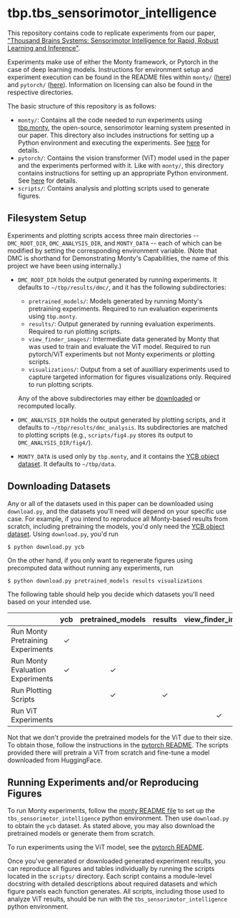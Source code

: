 # tbp.tbs_sensorimotor_intelligence

This repository contains code to replicate experiments from our paper, ["Thousand Brains Systems: Sensorimotor Intelligence for Rapid, Robust Learning and Inference"](https://arxiv.org/abs/2507.04494).

Experiments make use of either the Monty framework, or Pytorch in the case of deep learning models. Instructions for environment setup and experiment execution can be found in the README files within `monty/` ([here](monty/README.md)) and `pytorch/` ([here](pytorch/README.md)). Information on licensing can also be found in the respective directories.

The basic structure of this repository is as follows:

 - `monty/`: Contains all the code needed to run experiments using [tbp.monty](https://github.com/thousandbrainsproject/tbp.monty), the open-source, sensorimotor learning system presented in our paper. This directory also includes instructions for setting up a Python environment and executing the experiments. See [here](monty/README.md) for details.
 - `pytorch/`: Contains the vision transformer (ViT) model used in the paper and the experiments performed with it. Like with `monty/`, this directory contains instructions for setting up an appropriate Python environment. See [here](pytorch/README.md) for details.
 - `scripts/`: Contains analysis and plotting scripts used to generate figures.
  
## Filesystem Setup

Experiments and plotting scripts access three main directories -- `DMC_ROOT_DIR`, `DMC_ANALYSIS_DIR`, and `MONTY_DATA` -- each of which can be modified by setting the corresponding environment variable. (Note that DMC is shorthand for Demonstrating Monty's Capabilities, the name of this project we have been using internally.)

- `DMC_ROOT_DIR` holds the output generated by running experiments. It defaults to `~/tbp/results/dmc/`, and it has the following subdirectories:
   - `pretrained_models/`: Models generated by running Monty's pretraining experiments. Required to run evaluation experiments using `tbp.monty`.
   - `results/`: Output generated by running evaluation experiments. Required to run plotting scripts.
   - `view_finder_images/`: Intermediate data generated by Monty that was used to train and evaluate the ViT model. Required to run pytorch/ViT experiments but not Monty experiments or plotting scripts.
   - `visualizations/`: Output from a set of auxilliary experiments used to capture targeted information for figures visualizations only. Required to run plotting scripts.

  Any of the above subdirectories may either be [downloaded](#downloading-datasets) or recomputed locally.
- `DMC_ANALYSIS_DIR` holds the output generated by plotting scripts, and it defaults to `~/tbp/results/dmc_analysis`. Its subdirectories are matched to plotting scripts (e.g., `scripts/fig4.py` stores its output to `DMC_ANALYSIS_DIR/fig4/`).

- `MONTY_DATA` is used only by `tbp.monty`, and it contains the [YCB object dataset](https://www.ycbbenchmarks.com/). It defaults to `~/tbp/data`.

## Downloading Datasets

Any or all of the datasets used in this paper can be downloaded using `download.py`, and the datasets you'll need will depend on your specific use case. For example, if you intend to reproduce all Monty-based results from scratch, including pretraining the models, you'd only need the [YCB object dataset](https://www.ycbbenchmarks.com/). Using `download.py`, you'd run
```shell
$ python download.py ycb
```

On the other hand, if you only want to regenerate figures using precomputed data without running any experiments, run
```shell
$ python download.py pretrained_models results visualizations
```

The following table should help you decide which datasets you'll need based on your intended use.


|                          | ycb | pretrained_models | results | view_finder_images | visualizations | 
|--------------------------|:---:|:-----------------:|:-------:|:------------------:|:--------------:|
| Run Monty Pretraining Experiments | ✓ |   |   |   |   |
| Run Monty Evaluation Experiments  | ✓ | ✓ |   |   |   |
| Run Plotting Scripts              |   | ✓ | ✓ |   | ✓ |
| Run ViT Experiments               |   |   |   | ✓ |   |

Not that we don't provide the pretrained models for the ViT due to their size. To obtain those, follow the instructions in the [pytorch README](pytorch/README.md). The scripts provided there will pretrain a ViT from scratch and fine-tune a model downloaded from HuggingFace.

## Running Experiments and/or Reproducing Figures

To run Monty experiments, follow the [monty README file](monty/README.md) to set up the `tbs_sensorimotor_intelligence` python environment. Then use `download.py` to obtain the `ycb` dataset. As stated above, you may also download the pretrained models or generate them from scratch.

To run experiments using the ViT model, see the [pytorch README](pytorch/README.md).

Once you've generated or downloaded generated experiment results, you can reproduce all figures and tables individually by running the scripts located in the `scripts/` directory. Each script contains a module-level docstring with detailed descriptions about required datasets and which figure panels each function generates. All scripts, including those used to analyze ViT results, should be run with the  `tbs_sensorimotor_intelligence` python environment.
